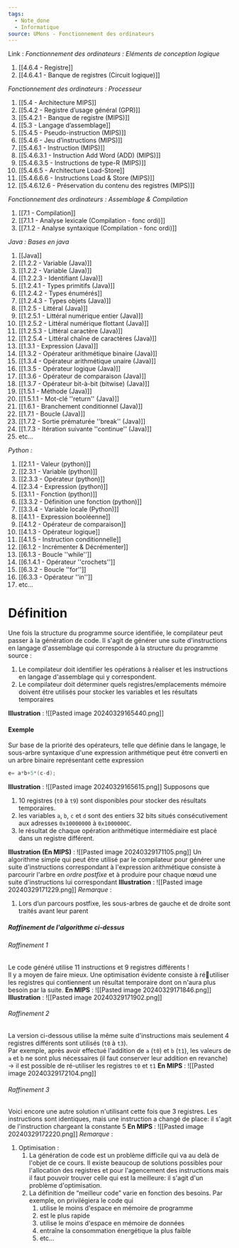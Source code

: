 ```yaml
---
tags:
  - Note_done
  - Informatique
source: UMons - Fonctionnement des ordinateurs
---
```


Link :
_Fonctionnement des ordinateurs : Eléments de conception logique_
1. [[4.6.4 - Registre]]
2. [[4.6.4.1 - Banque de registres (Circuit logique)]]

_Fonctionnement des ordinateurs : Processeur_
1. [[5.4 - Architecture MIPS]]
2. [[5.4.2 - Registre d’usage général (GPR)]]
3. [[5.4.2.1 - Banque de registre (MIPS)]]
4. [[5.3 - Langage d’assemblage]]
5. [[5.4.5 - Pseudo-instruction (MIPS)]]
6. [[5.4.6 - Jeu d’instructions (MIPS)]]
7. [[5.4.6.1 - Instruction (MIPS)]]
8. [[5.4.6.3.1 - Instruction Add Word (ADD) (MIPS)]]
9. [[5.4.6.3.5 - Instructions de type-R (MIPS)]]
10. [[5.4.6.5 - Architecture Load-Store]]
11. [[5.4.6.6.6 - Instructions Load & Store (MIPS)]]
12. [[5.4.6.12.6 - Préservation du contenu des registres (MIPS)]]

_Fonctionnement des ordinateurs : Assemblage & Compilation_
1. [[7.1 - Compilation]]
2. [[7.1.1 - Analyse lexicale (Compilation - fonc ordi)]]
3. [[7.1.2 - Analyse syntaxique (Compilation - fonc ordi)]]

_Java : Bases en java_
1. [[Java]]
2. [[1.2.2 - Variable (Java)]]
3. [[1.2.2 - Variable (Java)]]
4. [[1.2.2.3 - Identifiant (Java)]]
5. [[1.2.4.1 - Types primitifs (Java)]]
6. [[1.2.4.2 - Types énumérés]]
7. [[1.2.4.3 - Types objets (Java)]]
8. [[1.2.5 - Littéral (Java)]]
9. [[1.2.5.1 - Littéral numérique entier (Java)]]
10. [[1.2.5.2 - Littéral numérique flottant (Java)]]
11. [[1.2.5.3 - Littéral caractère (Java)]]
12. [[1.2.5.4 - Littéral chaîne de caractères (Java)]]
13. [[1.3.1 - Expression (Java)]]
14. [[1.3.2 - Opérateur arithmétique binaire (Java)]]
15. [[1.3.4 - Opérateur arithmétique unaire (Java)]]
16. [[1.3.5 - Opérateur logique (Java)]]
17. [[1.3.6 - Opérateur de comparaison (Java)]]
18. [[1.3.7 - Opérateur bit-à-bit (bitwise) (Java)]]
19. [[1.5.1 - Méthode (Java)]]
20. [[1.5.1.1 - Mot-clé ''return'' (Java)]]
21. [[1.6.1 - Branchement conditionnel (Java)]]
22. [[1.7.1 - Boucle (Java)]]
23. [[1.7.2 - Sortie prématurée ''break'' (Java)]]
24. [[1.7.3 - Itération suivante ''continue'' (Java)]]
25. etc...

_Python :_
1. [[2.1.1 - Valeur (python)]]
2. [[2.3.1 - Variable (python)]]
3. [[2.3.3 - Opérateur (python)]]
4. [[2.3.4 - Expression (python)]]
5. [[3.1.1 - Fonction (python)]]
6. [[3.3.2 - Définition une fonction (python)]]
7. [[3.3.4 - Variable locale (Python)]]
8. [[4.1.1 - Expression booléenne]]
9. [[4.1.2 - Opérateur de comparaison]]
10. [[4.1.3 - Opérateur logique]]
11. [[4.1.5 - Instruction conditionnelle]]
12. [[6.1.2 - Incrémenter & Décrémenter]]
13. [[6.1.3 - Boucle ''while'']]
14. [[6.1.4.1 - Opérateur ''crochets'']]
15. [[6.3.2 - Boucle ''for'']]
16. [[6.3.3 - Opérateur ''in'']]
17. etc...
# Définition
Une fois la structure du programme source identifiée, le compilateur peut passer à la génération de code. Il s'agit de générer une suite d'instructions en langage d'assemblage qui corresponde à la structure du programme source : 
1. Le compilateur doit identifier les opérations à réaliser et les instructions en langage d'assemblage qui y correspondent.
2. Le compilateur doit déterminer quels registres/emplacements mémoire doivent être utilisés pour stocker les variables et les résultats temporaires

**Illustration** : ![[Pasted image 20240329165440.png]]
#### Exemple
Sur base de la priorité des opérateurs, telle que définie dans le langage, le sous-arbre syntaxique d'une expression arithmétique peut être converti en un arbre binaire représentant cette expression
```java
e= a*b+5*(c-d);
```
**Illustration** : ![[Pasted image 20240329165615.png]]
Supposons que 
1. 10 registres (`t0` à `t9`) sont disponibles pour stocker des résultats temporaires. 
2. les variables `a`, `b`, `c` et `d` sont des entiers 32 bits situés consécutivement aux adresses `0x10000000` à `0x1000000C`. 
3. le résultat de chaque opération arithmétique intermédiaire est placé dans un registre différent.

**Illustration (En MIPS)** : ![[Pasted image 20240329171105.png]]
Un algorithme simple qui peut être utilisé par le compilateur pour générer une suite d'instructions correspondant à l'expression arithmétique consiste à parcourir l'arbre en _ordre postfixe_ et à produire pour chaque nœud une suite d'instructions lui correspondant
**Illustration** : ![[Pasted image 20240329171229.png]]
_Remarque_ :
1. Lors d’un parcours postfixe, les sous-arbres de gauche et de droite sont traités avant leur parent

##### Raffinement de l'algorithme ci-dessus
###### Raffinement 1
Le code généré utilise 11 instructions et 9 registres différents ! 
\
Il y a moyen de faire mieux. Une optimisation évidente consiste à réutiliser les registres qui contiennent un résultat temporaire dont on n'aura plus besoin par la suite.
**En MIPS** : ![[Pasted image 20240329171846.png]]
**Illustration** : ![[Pasted image 20240329171902.png]]
###### Raffinement 2
La version ci-dessous utilise la même suite d'instructions mais seulement 4 registres différents sont utilisés (`t0` à `t3`). 
\
Par exemple, après avoir effectué l'addition de `a` (`t0`) et `b` (`t1`), les valeurs de `a` et `b` ne sont plus nécessaires (il faut conserver leur addition en revanche) → il est possible de ré-utiliser les registres `t0` et `t1`
**En MIPS** : ![[Pasted image 20240329172104.png]]
###### Raffinement 3
Voici encore une autre solution n'utilisant cette fois que 3 registres. Les instructions sont identiques, mais une instruction a changé de place: il s'agit de l'instruction chargeant la constante 5
**En MIPS** : ![[Pasted image 20240329172220.png]]
_Remarque_ :
1. Optimisation :
	1. La génération de code est un problème difficile qui va au delà de l'objet de ce cours. Il existe beaucoup de solutions possibles pour l'allocation des registres et pour l'agencement des instructions mais il faut pouvoir trouver celle qui est la meilleure: il s'agit d'un problème d'optimisation. 
	2. La définition de “meilleur code” varie en fonction des besoins. Par exemple, on privilégiera le code qui 
		1. utilise le moins d'espace en mémoire de programme 
		2. est le plus rapide 
		3. utilise le moins d'espace en mémoire de données 
		4. entraîne la consommation énergétique la plus faible 
		5. etc...

